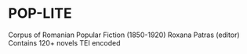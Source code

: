 # POP-LITE
Corpus of Romanian Popular Fiction (1850-1920)
Roxana Patras (editor)
Contains 120+ novels TEI encoded
